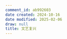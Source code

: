 ```yaml
---
comment_id: ab992603
date created: 2024-10-16
date modified: 2025-02-06
draw: null
title: 文艺复兴
---
```

